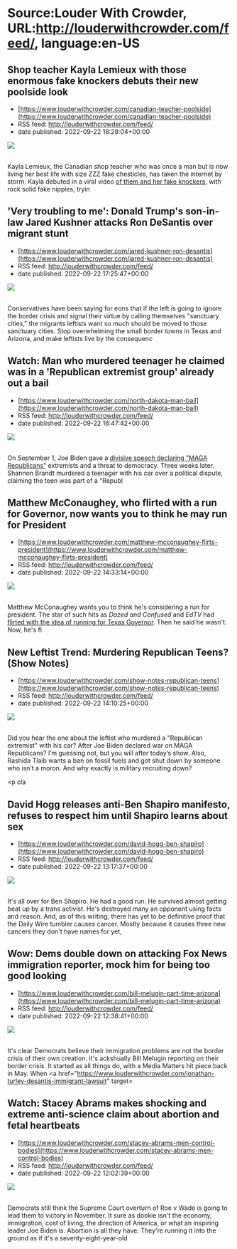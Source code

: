 # Source:Louder With Crowder, URL:http://louderwithcrowder.com/feed/, language:en-US

## Shop teacher Kayla Lemieux with those enormous fake knockers debuts their new poolside look
 - [https://www.louderwithcrowder.com/canadian-teacher-poolside](https://www.louderwithcrowder.com/canadian-teacher-poolside)
 - RSS feed: http://louderwithcrowder.com/feed/
 - date published: 2022-09-22 18:28:04+00:00

<img src="https://www.louderwithcrowder.com/media-library/image.png?id=31802988&amp;width=1245&amp;height=700&amp;coordinates=0%2C118%2C0%2C0" /><br /><br /><p>
	Kayla Lemieux, the Canadian shop teacher who was once a man but is now living her best life with size ZZZ fake chesticles, has taken the internet by storm. Kayla debuted in a viral video <a href="https://www.louderwithcrowder.com/shop-teacher-ontario" target="_blank">of them and her fake knockers</a>, with rock solid fake nipples, tryin

## 'Very troubling to me': Donald Trump's son-in-law Jared Kushner attacks Ron DeSantis over migrant stunt
 - [https://www.louderwithcrowder.com/jared-kushner-ron-desantis](https://www.louderwithcrowder.com/jared-kushner-ron-desantis)
 - RSS feed: http://louderwithcrowder.com/feed/
 - date published: 2022-09-22 17:25:47+00:00

<img src="https://www.louderwithcrowder.com/media-library/image.png?id=31802702&amp;width=1200&amp;height=800&amp;coordinates=24%2C0%2C0%2C0" /><br /><br /><p>Conservatives have been saying for eons that if the left is going to ignore the border crisis and signal their virtue by calling themselves "sanctuary cities," the migrants leftists want so much should be moved to those sanctuary cities. Stop overwhelming the small border towns in Texas and Arizona, and make leftists live by the consequenc

## Watch: Man who murdered teenager he claimed was in a 'Republican extremist group' already out a bail
 - [https://www.louderwithcrowder.com/north-dakota-man-bail](https://www.louderwithcrowder.com/north-dakota-man-bail)
 - RSS feed: http://louderwithcrowder.com/feed/
 - date published: 2022-09-22 16:47:42+00:00

<img src="https://www.louderwithcrowder.com/media-library/image.png?id=31793459&amp;width=1200&amp;height=800&amp;coordinates=24%2C0%2C0%2C0" /><br /><br /><p>On September 1, Joe Biden gave a <a href="https://www.louderwithcrowder.com/joe-biden-unaired-60-minutes" target="_blank">divisive speech declaring "MAGA Republicans"</a> extremists and a threat to democracy. Three weeks later, Shannon Brandt murdered a teenager with his car over a political dispute, claiming the teen was part of a "Republ

## Matthew McConaughey, who flirted with a run for Governor, now wants you to think he may run for President
 - [https://www.louderwithcrowder.com/matthew-mcconaughey-flirts-president](https://www.louderwithcrowder.com/matthew-mcconaughey-flirts-president)
 - RSS feed: http://louderwithcrowder.com/feed/
 - date published: 2022-09-22 14:33:14+00:00

<img src="https://www.louderwithcrowder.com/media-library/image.jpg?id=31801880&amp;width=1245&amp;height=700&amp;coordinates=0%2C69%2C0%2C49" /><br /><br /><p>Matthew McConaughey wants you to think he's considering a run for president. The star of such hits as <em>Dazed and Confused</em> and <em>EdTV</em> had <a href="https://www.louderwithcrowder.com/texas-governor-matthew-mcconaughey" target="_blank">flirted with the idea of running for Texas Governor</a>. Then he said he wasn't. Now, he's fl

## New Leftist Trend: Murdering Republican Teens? (Show Notes)
 - [https://www.louderwithcrowder.com/show-notes-republican-teens](https://www.louderwithcrowder.com/show-notes-republican-teens)
 - RSS feed: http://louderwithcrowder.com/feed/
 - date published: 2022-09-22 14:10:25+00:00

<img src="https://www.louderwithcrowder.com/media-library/image.jpg?id=31801894&amp;width=1245&amp;height=700&amp;coordinates=0%2C0%2C0%2C1" /><br /><br /><p>Did you hear the one about the leftist who murdered a "Republican extremist" with his car? After Joe Biden declared war on MAGA Republicans? I’m guessing not, but you will after today’s show. Also, Rashida Tlaib wants a ban on fossil fuels and got shut down by someone who isn’t a moron. And why exactly is military recruiting down?</p><p cla

## David Hogg releases anti-Ben Shapiro manifesto, refuses to respect him until Shapiro learns about sex
 - [https://www.louderwithcrowder.com/david-hogg-ben-shapiro](https://www.louderwithcrowder.com/david-hogg-ben-shapiro)
 - RSS feed: http://louderwithcrowder.com/feed/
 - date published: 2022-09-22 13:17:37+00:00

<img src="https://www.louderwithcrowder.com/media-library/image.png?id=31801521&amp;width=1245&amp;height=700&amp;coordinates=0%2C0%2C0%2C118" /><br /><br /><p>It's all over for Ben Shapiro. He had a good run. He survived almost getting beat up by a trans activist. He's destroyed many an opponent using facts and reason. And, as of this writing, there has yet to be definitive proof that the Daily Wire tumbler causes cancer. Mostly because it causes three new cancers they don't have names for yet,

## Wow: Dems double down on attacking Fox News immigration reporter, mock him for being too good looking
 - [https://www.louderwithcrowder.com/bill-melugin-part-time-arizona](https://www.louderwithcrowder.com/bill-melugin-part-time-arizona)
 - RSS feed: http://louderwithcrowder.com/feed/
 - date published: 2022-09-22 12:38:41+00:00

<img src="https://www.louderwithcrowder.com/media-library/image.jpg?id=31801418&amp;width=1245&amp;height=700&amp;coordinates=0%2C59%2C0%2C59" /><br /><br /><p>It's clear Democrats believe their immigration problems are not the border crisis of their own creation. It's ackshually Bill Melugin reporting on their border crisis. It started as all things do, with a Media Matters hit piece back in May. When <a href="https://www.louderwithcrowder.com/jonathan-turley-desantis-immigrant-lawsuit" target=

## Watch: Stacey Abrams makes shocking and extreme anti-science claim about abortion and fetal heartbeats
 - [https://www.louderwithcrowder.com/stacey-abrams-men-control-bodies](https://www.louderwithcrowder.com/stacey-abrams-men-control-bodies)
 - RSS feed: http://louderwithcrowder.com/feed/
 - date published: 2022-09-22 12:02:39+00:00

<img src="https://www.louderwithcrowder.com/media-library/image.png?id=31801198&amp;width=1245&amp;height=700&amp;coordinates=0%2C70%2C0%2C50" /><br /><br /><p>Democrats still think the Supreme Court overturn of Roe v Wade is going to lead them to victory in November. It sure as dookie isn't the economy, immigration, cost of living, the direction of America, or what an inspiring leader Joe Biden is. Abortion is all they have. They're running it into the ground as if it's a seventy-eight-year-old

